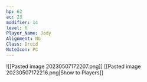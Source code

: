 ```yaml
---
hp: 62
ac: 23
modifier: 14
level: 6
Player_Name: Jody
Alignment: NG
Class: Druid
NoteIcon: PC
---
```

![[Pasted image 20230507172207.png]]
[[Pasted image 20230507172216.png|Show to Players]]